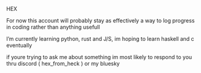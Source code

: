 HEX

For now this account will probably stay as effectively a way to log progress in coding rather than anything usefull

I’m currently learning python, rust and J/S, im hoping to learn haskell and c eventually

if youre trying to ask me about something im most likely to respond to you thru 
discord ( hex_from_heck )
or my bluesky 
